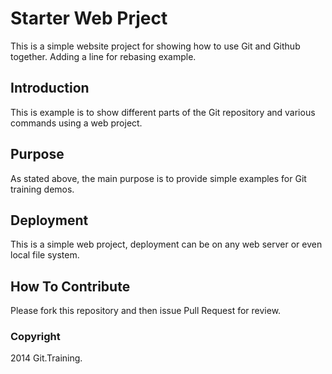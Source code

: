 # Starter Web Prject

This is a simple website project for
showing how to use Git and Github together. 
Adding a line for rebasing example.

## Introduction

This is example is to show different parts
of the Git repository and various commands
using a web project.

## Purpose

As stated above, the main purpose is to
provide simple examples for Git training
demos.

## Deployment

This is a simple web project, deployment
can be on any web server or even local 
file system.


## How To Contribute

Please fork this repository and then issue Pull Request for review.

### Copyright

2014 Git.Training.

